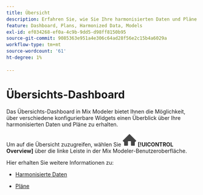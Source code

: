 ```yaml
---
title: Übersicht
description: Erfahren Sie, wie Sie Ihre harmonisierten Daten und Pläne in Mix Modeler überdenken.
feature: Dashboard, Plans, Harmonized Data, Models
exl-id: ef034268-ef0a-4c9b-9dd5-d98ff8150b95
source-git-commit: 9085363e951a4e306c64ad28f56e2c15b4a6029a
workflow-type: tm+mt
source-wordcount: '61'
ht-degree: 1%

---
```


# Übersichts-Dashboard


Das Übersichts-Dashboard in Mix Modeler bietet Ihnen die Möglichkeit, über verschiedene konfigurierbare Widgets einen Überblick über Ihre harmonisierten Daten und Pläne zu erhalten.

Um auf die Übersicht zuzugreifen, wählen Sie ![Startseite](/help/assets//icons/Home.svg) **[!UICONTROL Overview]** über die linke Leiste in der Mix Modeler-Benutzeroberfläche.

Hier erhalten Sie weitere Informationen zu:

* [Harmonisierte Daten](harmonized-data.md)

* [Pläne](plans.md)
